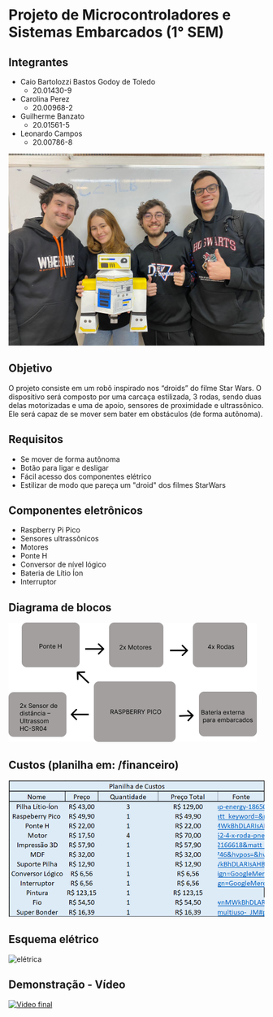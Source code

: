 # Projeto de Microcontroladores e Sistemas Embarcados (1° SEM)

## Integrantes

- Caio Bartolozzi Bastos Godoy de Toledo
  - 20.01430-9 
- Carolina Perez
  -  20.00968-2
- Guilherme Banzato
  - 20.01561-5
- Leonardo Campos
  - 20.00786-8

![equipe](https://raw.githubusercontent.com/caiogtoledo/EEN251/main/equipe.jpeg)

## Objetivo
O projeto consiste em um robô inspirado nos “droids” do filme Star Wars. O dispositivo será composto por uma carcaça estilizada, 3 rodas, sendo duas delas motorizadas e uma de apoio, sensores de proximidade e ultrassônico. Ele será capaz de se mover sem bater em obstáculos (de forma autônoma). 

## Requisitos
- Se mover de forma autônoma
- Botão para ligar e desligar
- Fácil acesso dos componentes elétrico
- Estilizar de modo que pareça um "droid" dos filmes StarWars
## Componentes eletrônicos
- Raspberry Pi Pico
- Sensores ultrassônicos
- Motores 
- Ponte H
- Conversor de nível lógico
- Bateria de Lítio Íon
- Interruptor

## Diagrama de blocos
![blocos](https://raw.githubusercontent.com/caiogtoledo/EEN251/main/documenta%C3%A7%C3%A3o%20planejamento/diagrama-blocos.png)

## Custos (planilha em: /financeiro)
![custos](https://github.com/caiogtoledo/EEN251/blob/main/financeiro/custos-c2-lb.png?raw=true)

## Esquema elétrico
![elétrica](https://github.com/caiogtoledo/EEN251/blob/main/el%C3%A9ttrica/circuito-c2-lb.jpeg?raw=true)

## Demonstração - Vídeo
[![Video final](https://img.youtube.com/vi/xPsk_as8woc/0.jpg)](https://www.youtube.com/watch?v=xPsk_as8woc "Video final")
